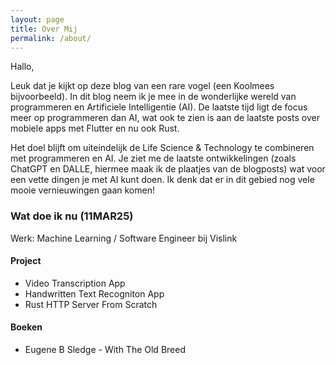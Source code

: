 ```yaml
---
layout: page
title: Over Mij
permalink: /about/
---
```


Hallo,

Leuk dat je kijkt op deze blog van een rare vogel (een Koolmees bijvoorbeeld). In dit blog neem ik je mee in de wonderlijke wereld van programmeren en Artificiele Intelligentie (AI). De laatste tijd ligt de focus meer op programmeren dan AI, wat ook te zien is aan de laatste posts over mobiele apps met Flutter en nu ook Rust.

Het doel blijft om uiteindelijk de Life Science & Technology te combineren met programmeren en AI. Je ziet me de laatste ontwikkelingen (zoals ChatGPT en DALLE, hiermee maak ik de plaatjes van de blogposts) wat voor een vette dingen je met AI kunt doen. Ik denk dat er in dit gebied nog vele mooie vernieuwingen gaan komen!

### Wat doe ik nu (11MAR25)

Werk: Machine Learning / Software Engineer bij Vislink

#### Project

- Video Transcription App
- Handwritten Text Recogniton App
- Rust HTTP Server From Scratch

#### Boeken

- Eugene B Sledge - With The Old Breed